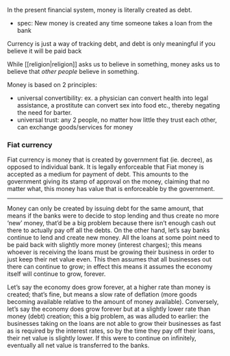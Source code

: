 
In the present financial system, money is literally created as debt. 
- spec: New money is created any time someone takes a loan from the bank

Currency is just a way of tracking debt, and debt is only meaningful if you believe it will be paid back

While [[religion|religion]] asks us to believe in something, money asks us to believe that *other people* believe in something. 

Money is based on 2 principles:
- universal convertibility: ex. a physician can convert health into legal assistance, a prostitute can convert sex into food etc., thereby negating the need for barter.
- universal trust: any 2 people, no matter how little they trust each other, can exchange goods/services for money

### Fiat currency
Fiat currency is money that is created by government fiat (ie. decree), as opposed to individual bank.
It is legally enforceable that Fiat money is accepted as a medium for payment of debt. This amounts to the government giving its stamp of approval on the money, claiming that no matter what, this money has value that is enforceable by the government.

* * *

Money can only be created by issuing debt for the same amount, that means if the banks were to decide to stop lending and thus create no more ‘new’ money, that’d be a big problem because there isn’t enough cash out there to actually pay off all the debts. On the other hand, let’s say banks continue to lend and create new money. All the loans at some point need to be paid back with slightly more money (interest charges); this means whoever is receiving the loans must be growing their business in order to just keep their net value even. This then assumes that all businesses out there can continue to grow; in effect this means it assumes the economy itself will continue to grow, forever.

Let’s say the economy does grow forever, at a higher rate than money is created; that’s fine, but means a slow rate of deflation (more goods becoming available relative to the amount of money available). Conversely, let’s say the economy does grow forever but at a slightly lower rate than money (debt) creation; this a big problem, as was alluded to earlier: the businesses taking on the loans are not able to grow their businesses as fast as is required by the interest rates, so by the time they pay off their loans, their net value is slightly lower. If this were to continue on infinitely, eventually all net value is transferred to the banks.
